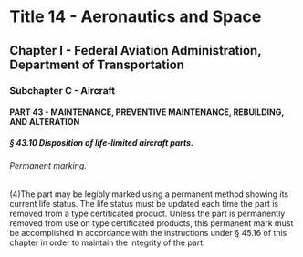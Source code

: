 
# Title 14 - Aeronautics and Space
## Chapter I - Federal Aviation Administration, Department of Transportation
### Subchapter C - Aircraft
#### PART 43 - MAINTENANCE, PREVENTIVE MAINTENANCE, REBUILDING, AND ALTERATION
##### § 43.10 Disposition of life-limited aircraft parts.
###### Permanent marking.

(4)The part may be legibly marked using a permanent method showing its current life status. The life status must be updated each time the part is removed from a type certificated product. Unless the part is permanently removed from use on type certificated products, this permanent mark must be accomplished in accordance with the instructions under § 45.16 of this chapter in order to maintain the integrity of the part.
